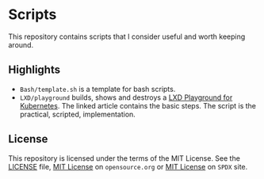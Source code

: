 # Scripts

This repository contains scripts that I consider useful and worth keeping around.

## Highlights

- `Bash/template.sh` is a template for bash scripts.
- `LXD/playground` builds, shows and destroys a [LXD Playground for Kubernetes](https://calinradoni.github.io/pages/230918-lxd-playground-for-k8s.html). The linked article contains the basic steps. The script is the practical, scripted, implementation.

## License

This repository is licensed under the terms of the MIT License. See the [LICENSE](LICENSE) file, [MIT License](https://opensource.org/license/mit/)  on `opensource.org` or [MIT License](https://spdx.org/licenses/MIT.html) on `SPDX` site.
